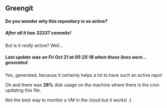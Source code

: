 ## Greengit

#### Do you wonder why this repository is so active?

##### After all it has 32337 commits!

But is it *really* active? Well...

##### Last update was on Fri Oct 21 at 05:25:18 when those lines were... generated

Yes, generated, because it certainly helps a lot to have such an active repo!

Oh and there was **28%** disk usage on the machine
where there is the cron updating this file.

Not the best way to monitor a VM in the cloud but it works! :)
